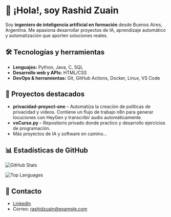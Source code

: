 # 👋 ¡Hola!, soy Rashid Zuain

Soy **ingeniero de inteligencia artificial en formación** desde Buenos Aires, Argentina. Me apasiona desarrollar proyectos de IA, aprendizaje automático y automatización que aporten soluciones reales.

## 🛠️ Tecnologías y herramientas

- **Lenguajes:**  Python, Java, C, SQL
- **Desarrollo web y APIs:** HTML/CSS
- **DevOps & herramientas:** Git, GitHub Actions, Docker, Linux, VS Code  

## 🚀 Proyectos destacados

- **privacidad-proyect-one** – Automatiza la creación de políticas de privacidad y vídeos. Contiene un flujo de trabajo n8n para generar locuciones con HeyGen y transcribir audio automáticamente.  
- **vsCurso.py** – Repositorio privado donde practico y desarrollo ejercicios de programación.  
- Más proyectos de IA y software en camino…

## 📊 Estadísticas de GitHub

![GitHub Stats](https://github-readme-stats.vercel.app/api?username=rashidzuain&show_icons=true&theme=default)

![Top Languages](https://github-readme-stats.vercel.app/api/top-langs/?username=rashidzuain&layout=compact)

## 📧 Contacto

- [LinkedIn](https://www.linkedin.com/in/rashidzuain/)
- Correo: rashidzuain@example.com
